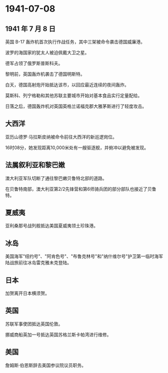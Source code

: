 # 1941-07-08

## 1941 年 7 月 8 日

英国 B-17 轰炸机首次执行作战任务，其中三架被命令袭击德国威廉港。

波罗的海国家的犹太人被迫佩戴大卫之星。

德军占领了俄罗斯普斯科夫。

黎明前，英国轰炸机袭击了德国明斯特。

白天，德国高射炮开始抵达该市，以回应最近连续的夜间轰炸。

莫斯科、列宁格勒和其他苏联主要城市开始对基本食品实行定量配给。

日落之后，德国轰炸机对英国英格兰诺福克郡大雅茅斯进行了轻度攻击。

## 大西洋

亚历山德罗·马拉斯皮纳被命令前往大西洋的新巡逻岗位。

16时08分，她发现距离10,000米处有一艘驱逐舰，并俯冲以避免被发现。

## 法属叙利亚和黎巴嫩

澳大利亚军队切断了通往黎巴嫩贝鲁特北部的道路。

在贝鲁特南部，澳大利亚第2/2先锋营和第6师骑兵团的部分部队也接近了贝鲁特。

## 夏威夷

亚利桑那号战列舰抵达美国夏威夷领土珍珠港。

## 冰岛

美国海军"纽约号"、"阿肯色号"、"布鲁克林号"和"纳什维尔号"护卫第一临时海军陆战旅前往冰岛雷克雅未克登陆。

## 日本

加贺离开日本横须贺。

## 英国

苏联军事使团抵达英国伦敦。

挪威商船英加一号抵达英国苏格兰斯卡帕湾进行维修。

## 美国

詹姆斯·伯恩斯辞去美国参议院议员职务。

